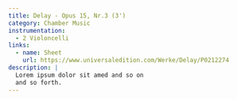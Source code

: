```yaml
---
title: Delay - Opus 15, Nr.3 (3')
category: Chamber Music
instrumentation:
  - 2 Violoncelli
links:
  - name: Sheet
    url: https://www.universaledition.com/Werke/Delay/P0212274
description: |
  Lorem ipsum dolor sit amed and so on
  and so forth.
---
```


